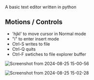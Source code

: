 A basic text editor written in python

## Motions / Controls

- 'hjkl' to move cursor in Normal mode
- "i" to enter insert mode
- Ctrl-S writes to file
- Ctrl-Q quits
- Ctrl-F swtiches to file explorer buffer
  
![Screenshot from 2024-08-25 15-00-56](https://github.com/user-attachments/assets/6ba1ab2b-a86b-4b18-a72f-537925a462ae)

![Screenshot from 2024-08-25 15-02-28](https://github.com/user-attachments/assets/63a47360-8db3-4e1a-8e83-cabc3a97a996)

